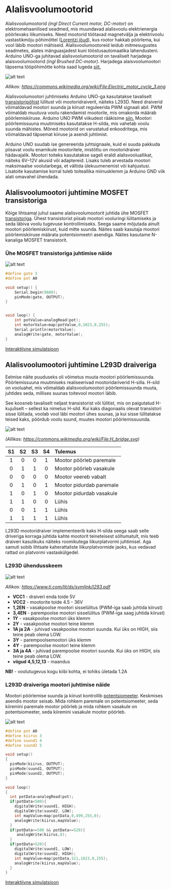 # Alalisvoolumootorid

Alalisvoolumootorid *(ingl Direct Current motor, DC-motor)* on elektromehaanilised seadmed, mis muundavad alalisvoolu elektrienergia pöörlevaks liikumiseks. Need mootorid töötavad magnetvälja ja elektrivoolu vastastikmõju põhimõttel ([Lorentzi jõud](https://et.wikipedia.org/wiki/Lorentzi_j%C3%B5ud)), kus rootor hakkab pöörlema, kui vool läbib mootori mähiseid. Alalisvoolumootoreid leidub mitmesugustes seadmetes, alates mänguasjadest kuni tööstusautomaatika lahendusteni. Arduino UNO-ga juhitavad alalisvoolumootorid on tavaliselt harjadega alaisvoolumootorid *(ingl Brushed DC-motor)*. Harjadega alaisvoolumootori täpsema tööpõhimõtte kohta saad lugeda [siit.](https://en.wikipedia.org/wiki/Brushed_DC_electric_motor)

![alt text](meedia/DC-motor.png)

*Allikas: https://commons.wikimedia.org/wiki/File:Electric_motor_cycle_3.png*

Alalisvoolumootori juhtimiseks Arduino UNO-ga kasutatakse tavaliselt [transistoripõhist](https://github.com/nullyks/Arduino-baaselemendid/blob/main/materjalid/3_transistorid.md) lülitust või mootoridraiverit, näiteks L293D. Need draiverid võimaldavad mootori suunda ja kiirust reguleerida PWM  signaali abil. PWM võimaldab muutuva voolu rakendamist mootorile, mis omakorda määrab pöörlemiskiiruse. Arduino UNO PWM viikudest rääkisime [siin.](https://github.com/nullyks/Arduino-sissejuhatus/blob/main/materjalid/3_Arduino_UNO_viigud.md) Mootori pöörlemissuuna muutmiseks kasutatakse H-silda, mis vahetab voolu suunda mähistes. Mõned mootorid on varustatud enkoodritega, mis võimaldavad täpsemat kiiruse ja asendi juhtimist.

Arduino UNO suudab ise genereerida juhtsignaale, kuid ei suuda pakkuda piisavat voolu enamikule mootoritele, mistõttu on mootoridraiver hädavajalik. Mootori toiteks kasutatakse sageli eraldi alalisvooluallikat, näiteks 6V–12V akusid või adaptereid. Lisaks tuleb arvestada mootori maksimaalse voolutarbega, et vältida ülekuumenemist või kahjustusi. Lisatoite kasutamise korral tuleb toiteallika miinusklemm ja Arduino GND viik alati omavahel ühendada.

## Alalisvoolumootori juhtimine MOSFET transistoriga

Kõige lihtsamal juhul saame alalisvoolumootorit juhtida ühe MOSFET [transistoriga](https://github.com/nullyks/Arduino-baaselemendid/blob/main/materjalid/3_transistorid.md). Ühest transistorist piisab mootori vooluringi lülitamiseks ja seda läbiva voolu tugevuse kontrollimiseks. Seega saame mõjutada ainult mootori pöörlemiskiirust, kuid mitte suunda. Näites saab kasutaja mootori pöörlemiskiiruse määrata potentsiomeetri asendiga. Näites kasutame N-kanaliga MOSFET transistorit.

### Ühe MOSFET transistoriga juhtimise näide
![alt text](meedia/Mosfet_ja_mootor.png)

~~~cpp
#define gate 3
#define pot A0

void setup() {
	Serial.begin(9600);
  	pinMode(gate, OUTPUT);
}


void loop() {
	int potValue=analogRead(pot);
  	int motorValue=map(potValue,0,1023,0,255);
  	Serial.println(motorValue);
    analogWrite(gate, motorValue);
}
~~~
[Interaktiivne simulatsioon](https://www.tinkercad.com/things/aAgbmGxxBCX-alalisvoolumootor-transistoriga?sharecode=Arc8_eGUyrxYSLrNBUmZmxTYQaNH4XsKgko5yd7moFY)

## Alalisvoolumootori juhtimine L293D draiveriga
Eelmise näite puuduseks oli võimetus muuta mootori pöörlemissuunda. Pöörlemissuuna muutmiseks realiseerivad mootoridariverid H-silla. 
H-sild on vooluahel, mis võimaldab alalisvoolumootori pöörlemissuunda muuta, juhtides seda, millises suunas toitevool mootori läbib. 

See koosneb tavaliselt neljast transistorist või lülitist, mis on paigutatud H-kujuliselt – sellest ka nimetus H-sild. Kui kaks diagonaalis olevat transistori sisse lülitada, voolab vool läbi mootori ühes suunas, ja kui sisse lülitatakse teised kaks, pöördub voolu suund, muutes mootori pöörlemissuunda.

![alt text](meedia/H_bridge.png)

*(Allikas: https://commons.wikimedia.org/wiki/File:H_bridge.svg)*

| S1 | S2| S3 | S4 | Tulemus |
|:---:|:---:|:---:|:---:|:---|
| 1 | 0| 0 | 1 | Mootor pöörleb paremale |
| 0 | 1| 1 | 0 | Mootor pöörleb vasakule |
| 0 | 0| 0 | 0 | Mootor veereb vabalt |
| 0 | 1| 0 | 1 | Mootor pidurdab paremale |
| 1 | 0| 1 | 0 | Mootor pidurdab vasakule |
| 1 | 1| 0 | 0 | Lühis |
| 0 | 0| 1 | 1 | Lühis |
| 1 | 1| 1 | 1 | Lühis |

L293D mootoridraiver implementeerib kaks H-silda seega saab selle driveriga korraga juhtida kahte mootorit teineteisest sõltumatult, mis teeb draiveri kasulikuks näiteks roomikutega liikurplatvormi juhtimisel. Aga samuti sobib lihtsate kaherattaliste liikurplatvormide jaoks, kus vedavad rattad on platvormi vastaskülgedel.

### L293D ühendusskeem
![alt text](meedia/L293D.png)

*Allikas: https://www.ti.com/lit/ds/symlink/l293.pdf*

* **VCC1** - draiveri enda toide 5V
* **VCC2** - mootorite toide 4.5 - 36V
* **1,2EN** - vasakpoolse mootori sisselülitus (PWM-iga saab juhtida kiirust)
* **3,4EN** - parempoolse mootori sisselülitus (PWM-iga saag juhtida kiirust)
* **1Y** - vasakpoolse mootori üks klemm
* **2Y** - vasakpoolse mootori teine klemm
* **1A ja 2A** - juhivad vasakpoolse mootori suunda. Kui üks on HIGH, siis teine peab olema LOW.
* **3Y** - parempoolsemootori üks klemm
* **4Y** - parempoolse mootori teine klemm
* **3A ja 4A** - juhivad parempoolse mootori suunda. Kui üks on HIGH, siis teine peab olema LOW.
* **viigud 4,5,12,13** - maandus

**NB!** - voolutugevus kogu kiibi kohta, ei tohiks ületada 1.2A

### L293D draiveriga mootori juhtimise näide

Mootori pöörlemise suunda ja kiirust kontrollib [potentsiomeeter](https://github.com/nullyks/Arduino-baaselemendid/blob/main/materjalid/1_takistid.md). Keskmises asendis mootor seisab. Mida rohkem paremale on potentsiomeeter, seda kiiremini paremale mootor pöörleb ja mida rohkem vasakule on potentsiomeeter, seda kiiremini vasakule mootor pöörleb.

![alt text](meedia/L293D_näide.png)

~~~cpp
#define pot A0
#define kiirus 3
#define suund1 4
#define suund2 5

void setup()
{
  pinMode(kiirus, OUTPUT);
  pinMode(suund1, OUTPUT);
  pinMode(suund2, OUTPUT);
}

void loop()
{
  int potData=analogRead(pot);
  if(potData<500){
    digitalWrite(suund1, HIGH);
    digitalWrite(suund2, LOW);
    int mapValue=map(potData,0,499,255,0);
    analogWrite(kiirus,mapValue);
  }
  if(potData>=500 && potData<=520){
     analogWrite(kiirus,0);
  }
  if(potData>520){
    digitalWrite(suund1, LOW);
    digitalWrite(suund2, HIGH);
    int mapValue=map(potData,521,1023,0,255);
    analogWrite(kiirus,mapValue);
  }
}
~~~

[Interaktiivne simulatsioon](https://www.tinkercad.com/things/fjxmPUpN59m-l293d?sharecode=uxteCFtOcrfE4VWT_eUc0wMcFpKebon9JHcF5isJFJo)
